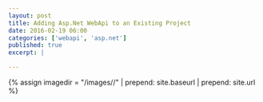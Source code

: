 ```yaml
---
layout: post
title: Adding Asp.Net WebApi to an Existing Project
date: 2016-02-19 06:00
categories: ['webapi', 'asp.net']
published: true
excerpt: |

---
```


{% assign imagedir = "/images//" | prepend: site.baseurl | prepend: site.url %}